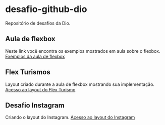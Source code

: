 # desafio-github-dio
Repositório de desafios da Dio.

## Aula de flexbox
Neste link você encontra os exemplos mostrados em aula sobre o flexbox.
[Exemplos da aula de flexbox]()

## Flex Turismos
Layout criado durante a aula de flexbox mostrando sua implementação.
[Acesso ao layout do Flex Turismo]()

## Desafio Instagram
Criando o layout do Instagram.
[Acesso ao layout do Instagram]()
